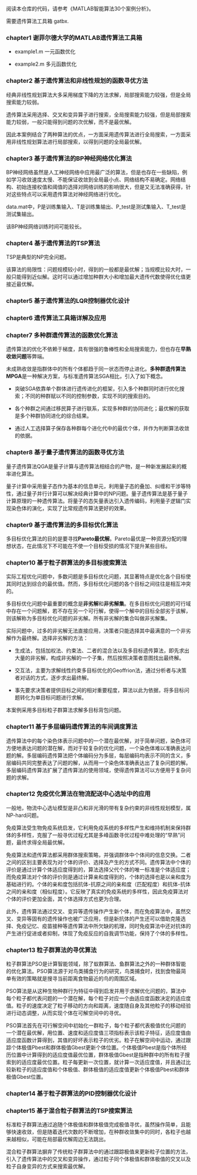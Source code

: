 阅读本仓库的代码，请参考《MATLAB智能算法30个案例分析》。

需要遗传算法工具箱 gatbx.
### chapter1 谢菲尔德大学的MATLAB遗传算法工具箱
- example1.m 一元函数优化

- example2.m 多元函数优化

### chapter2 基于遗传算法和非线性规划的函数寻优方法
经典非线性规划算法大多采用梯度下降的方法求解，局部搜索能力较强，但是全局搜索能力较弱。

遗传算法采用选择、交叉和变异算子进行搜索，全局搜索能力较强，但是局部搜索能力较弱，一般只能得到问题的次优解，而不是最优解。

因此本案例结合了两种算法的优点，一方面采用遗传算法进行全局搜索，一方面采用非线性规划算法进行局部搜索，以得到问题的全局最优解。

### chapter3 基于遗传算法的BP神经网络优化算法
BP神经网络虽然是人工神经网络中应用最广泛的算法，但是也存在一些缺陷，例如学习收敛速度太慢、不能保证收敛到全局最小点、网络结构不易确定。网络结构、初始连接权值和阈值的选择对网络训练的影响很大，但是又无法准确获得，针对这些特点可以采用遗传算法对神经网络进行优化。

data.mat中，P是训练集输入、T是训练集输出、P_test是测试集输入、T_test是测试集输出。

该BP神经网络训练时间可能较长。

### chapter4 基于遗传算法的TSP算法
TSP是典型的NP完全问题。

该算法的局限性：问题规模较小时，得到的一般都是最优解；当规模比较大时，一般只能得到近似解。这时可以通过增加种群大小和增加最大遗传代数使得优化值更接近最优解。

### chapter5 基于遗传算法的LQR控制器优化设计

### chapter6 遗传算法工具箱详解及应用

### chapter7 多种群遗传算法的函数优化算法
遗传算法的优化不依赖于梯度，具有很强的鲁棒性和全局搜索能力，但也存在**早熟收敛问题**等弊端。

未成熟收敛是指群体中的所有个体都趋于同一状态而停止进化。**多种群遗传算法MPGA**是一种解决方案，与标准遗传算法SGA相比，引入了如下概念。

- 突破SGA依靠单个群体进行遗传进化的框架，引入多个种群同时进行优化搜索；不同的种群赋以不同的控制参数，实现不同的搜索目的。

- 各个种群之间通过移民算子进行联系，实现多种群的协同进化；最优解的获取是多个种群协同进化的综合结果。

- 通过人工选择算子保存各种群每个进化代中的最优个体，并作为判断算法收敛的依据。

### chapter8 基于量子遗传算法的函数寻优方法
量子遗传算法QGA是量子计算与遗传算法相结合的产物，是一种新发展起来的概率进化算法。

量子计算中采用量子态作为基本的信息单元，利用量子态的叠加、纠缠和干涉等特性，通过量子并行计算可以解决经典计算中的NP问题。量子遗传算法是基于量子计算原理的一种遗传算法。将量子的态矢量表达引入遗传编码，利用量子逻辑门实现染色体的演化，实现了比常规遗传算法更好的效果。

### chapter9 基于遗传算法的多目标优化算法
多目标优化算法的目的是要寻找**Pareto最优解**。Pareto最优是一种资源分配的理想状态，在此情况下不可能在不使一个目标受损的情况下提升某些目标。

### chapter10 基于粒子群算法的多目标搜索算法
实际工程优化问题中，多数问题是多目标优化问题，其显著特点是优化各个目标使其同时达到综合的最优值。然而，多目标优化问题的各个目标之间往往是相互冲突的。

多目标优化问题中最重要的概念是**非劣解**和**非劣解集**。在多目标优化问题的可行域中存在一个问题解，若不存在另一个可行解，使得一个解中的目标全部劣于该解，则该解称为多目标优化问题的非劣解。所有非劣解的集合叫做非劣解集。

实际问题中，过多的非劣解无法直接应用，决策者只能选择其中最满意的一个非劣解作为最终解。选择非劣解的方法：

- 生成法，包括加权法、约束法、二者的混合法以及多目标遗传算法，即先求出大量的非劣解，构成非劣解的一个子集，然后按照决策者意图找出最终解。

- 交互法，主要为求解线性约束多目标优化的Geoffrion法，通过分析者与决策者对话的方式，逐步求出最终解。

- 事先要求决策者提供目标之间的相对重要程度，算法以此为依据，将多目标问题转化为单目标问题进行求解。

本案例采用多目标粒子群算法求解多目标背包问题。

### chapter11 基于多层编码遗传算法的车间调度算法
遗传算法中的每个染色体表示问题中的一个潜在最优解，对于简单问题，染色体可方便地表达问题的潜在解，而对于较复杂的优化问题，一个染色体难以准确表达问题的解。多层编码遗传算法把个体编码分为多层，每层编码均表示不同的含义，多层编码共同完整表达了问题的解，从而用一个染色体准确表达出了复杂问题的解。多层编码遗传算法扩展了遗传算法的使用领域，使得遗传算法可以方便用于复杂问题的求解。

### chapter12 免疫优化算法在物流配送中心选址中的应用
一般地，物流中心选址模型是非凸和非光滑的带有复杂约束的非线性规划模型，属NP-hard问题。

免疫算法受生物免疫系统启发，它利用免疫系统的多样性产生和维持机制来保持群体的多样性，克服了一般寻优过程尤其是多峰函数寻优过程中难处理的“早熟”问题，最终求得全局最优解。

免疫算法和遗传算法都采用群体搜索策略，并强调群体中个体间的信息交换。二者之间的区别主要表现为对个体的评价、选择及产生的方式不同。遗传算法中个体的评价是通过计算个体适应度得到的，算法选择父代个体的唯一标准是个体适应度；而免疫算法对个体的评价则是通过计算亲和度得到的，个体的选择也是以亲和度为基础进行的。个体的亲和度包括抗体-抗原之间的亲和度（匹配程度）和抗体-抗体之间的亲和度（相似程度）。它反映了真实的免疫系统的多样性，因此免疫算法对个体的评价更加全面，其个体选择方式也更为合理。

此外，遗传算法通过交叉、变异等遗传操作产生新个体，而在免疫算法中，虽然交叉、变异等固有的遗传操作也被广泛应用，但是新抗体的产生还可以借助克隆选择、免疫记忆、疫苗接种等遗传算法中所欠缺的机理，同时免疫算法中还对抗体的产生进行促进或者抑制，体现了免疫反应的自我调节功能，保持了个体的多样性。

### chapter13 粒子群算法的寻优算法
粒子群算法PSO是计算智能领域，除了蚁群算法、鱼群算法之外的一种群体智能的优化算法。PSO算法源于对鸟类捕食行为的研究，鸟类捕食时，找到食物最简单有效的策略就是搜寻当前距离食物最近的鸟的周围区域。

PSO算法是从这种生物种群行为特征中得到启发并用于求解优化问题的，算法中每个粒子都代表问题的一个潜在解，每个粒子对应一个由适应度函数决定的适应度值。粒子的速度决定了粒子移动的方向和距离，速度随自身及其他粒子的移动经验进行动态调整，从而实现个体在可解空间中的寻优。

PSO算法首先在可行解空间中初始化一群粒子，每个粒子都代表极值优化问题的一个潜在最优解，用位置、速度和适应度值三项指标表示该粒子特征，适应度值由适应度函数计算得到，其值的好坏表示粒子的优劣。粒子在解空间中运动，通过跟踪个体极值Pbest和群体极值Gbest更新个体位置。个体极值Pbest是指个体所经历位置中计算得到的适应度值最优位置，群体极值Gbest是指种群中的所有粒子搜索到的适应度最优位置。粒子每更新一次位置，就计算一次适应度值，并且通过比较新粒子的适应度值和个体极值、群体极值的适应度值更新个体极值Pbest和群体极值Gbest位置。

### chapter14 基于粒子群算法的PID控制器优化设计

### chapter15 基于混合粒子群算法的TSP搜索算法
标准粒子群算法通过追随个体极值和群体极值完成极值寻优，虽然操作简单，且能够快速收敛，但是随着迭代次数的不断增加，在种群收敛集中的同时，各粒子也越来越相似，可能在局部最优解周边无法跳出。

混合粒子群算法摒弃了传统粒子群算法中的通过跟踪极值来更新粒子位置的方法，引入了遗传算法中的交叉和变异操作，通过粒子同个体极值和群体极值的交叉以及粒子自身变异的方式来搜索最优解。